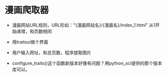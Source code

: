 # 漫画爬取器
- 漫画网站URL规则，URL形如："{漫画网站名}/{漫画名}/index_1.html"
从1开始递增，和页数相同

- 用traitsui做个界面
- 用户输入网址，和总页数，程序提取图片

- configure_traits()这个函数新版本好像有问题？用python_sci提供的那个版本库可以。